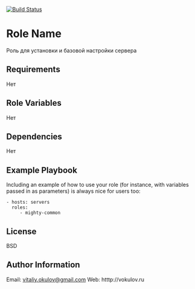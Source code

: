 [![Build Status](https://travis-ci.org/mightydok/mighty-common.svg?branch=master)](https://travis-ci.org/mightydok/mighty-common)

Role Name
=========

Роль для установки и базовой настройки сервера

Requirements
------------

Нет

Role Variables
--------------

Нет

Dependencies
------------

Нет

Example Playbook
----------------

Including an example of how to use your role (for instance, with variables passed in as parameters) is always nice for users too:

    - hosts: servers
      roles:
         - mighty-common

License
-------

BSD

Author Information
------------------

Email: vitaliy.okulov@gmail.com
Web: htttp://vokulov.ru
